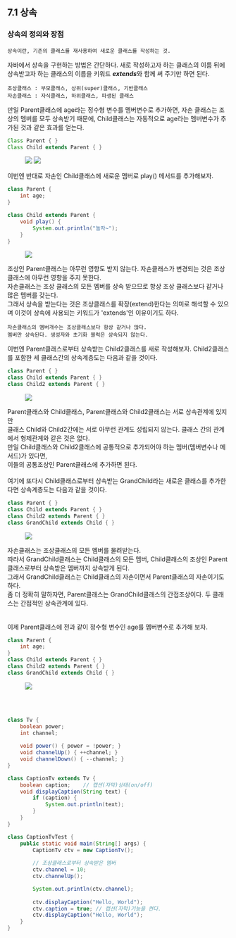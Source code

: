 ## 7.1 상속

### 상속의 정의와 장점

    상속이란, 기존의 클래스를 재사용하여 새로운 클래스를 작성하는 것.

자바에서 상속을 구현하는 방법은 간단하다. 새로 작성하고자 하는 클래스의 이름 뒤에 상속받고자 하는 클래스의 이름을 키워드
***extends***와 함께 써 주기만 하면 된다.

    조상클래스 : 부모클래스, 상위(super)클래스, 기반클래스
    자손클래스 : 자식클래스, 하위클래스, 파생된 클래스

만일 Parent클래스에 age라는 정수형 변수를 멤버변수로 추가하면, 자손 클래스는 조상의 멤버를 모두 상속받기 때문에, Child클래스는 자동적으로
age라는 멤버변수가 추가된 것과 같은 효과를 얻는다.
```java
Class Parent { }
Class Child extends Parent { }
```        
<figure>
    <img src="https://img1.daumcdn.net/thumb/R1280x0/?scode=mtistory2&fname=https%3A%2F%2Ft1.daumcdn.net%2Fcfile%2Ftistory%2F2464DD4B589C544426">
    <img src="https://velog.velcdn.com/images/im_lily/post/2331f5ee-c790-4078-821e-36aa0074e3a4/image.png">
</figure>

이번엔 반대로 자손인 Child클래스에 새로운 멤버로 play() 메서드를 추가해보자.
```java
class Parent {
    int age;    
}

class Child extends Parent {
    void play() {
        System.out.println("놀자~");
    }
}
```
<figure>
    <img src="https://velog.velcdn.com/images/juun/post/12ef3063-e6e0-44ca-b57f-0767b48cedce/image.png">
</figure>
조상인 Parent클래스는 아무런 영향도 받지 않는다. 자손클래스가 변경되는 것은 조상 클래스에 아무런 영향을 주지 못한다.</br>
자손클래스는 조상 클래스의 모든 멤버를 상속 받으므로 항상 조상 클래스보다 같거나 많은 멤버를 갖는다.</br>
그래서 상속을 받는다는 것은 조상클래스를 확장(extend)한다는 의미로 해석할 수 있으며 이것이 상속에 사용되는 키워드가 'extends'인 이유이기도 하다.

    자손클래스의 멤버개수는 조상클래스보다 항상 같거나 많다.
    멤버만 상속된다. 생성자와 초기화 블럭은 상속되지 않는다.

이번엔 Parent클래스로부터 상속받는 Child2클래스를 새로 작성해보자. Child2클래스를 포함한 세 클래스간의 상속계층도는 다음과 같을 것이다.
```java
class Parent { }
class Child extends Parent { }
class Child2 extends Parent { }
```
<figure>
    <img src="https://hongchangsub.com/content/images/2022/02/Screen-Shot-2022-02-14-at-6.30.52-PM.png">
</figure>

Parent클래스와 Child클래스, Parent클래스와 Child2클래스는 서로 상속관계에 있지만</br> 클래스 Child와 Child2간에는 서로 아무런 관계도
성립되지 않는다. 클래스 간의 관계에서 형제관계와 같은 것은 없다.</br> 
만일 Child클래스와 Child2클래스에 공통적으로 추가되어야 하는 멤버(멤버변수나 메서드)가 있다면,</br>
이들의 공통조상인 Parent클래스에 추가하면 된다.</br>
</br>
여기에 또다시 Child클래스로부터 상속받는 GrandChild라는 새로운 클래스를 추가한다면 상속계층도는 다음과 같을 것이다.
```java
class Parent { }
class Child extends Parent { }
class Child2 extends Parent { }
class GrandChild extends Child { }
```
<figure>
    <img src="https://blog.kakaocdn.net/dn/bMIAMn/btrcM0oqxl9/hzbF0EQ4XNDQ7Z1RCW8rEk/img.png">
</figure>
자손클래스는 조상클래스의 모든 멤버를 물려받는다.</br>
따라서 GrandChild클래스는 Child클래스의 모든 멤버, Child클래스의 조상인 Parent클래스로부터 상속받은 멤버까지 상속받게 된다.</br>
그래서 GrandChild클래스는 Child클래스의 자손이면서 Parent클래스의 자손이기도 하다.</br>
좀 더 정확히 말하자면, Parent클래스는 GrandChild클래스의 간접조상이다. 두 클래스는 간접적인 상속관계에 있다.</br>
<br></br>
이제 Parent클래스에 전과 같이 정수형 변수인 age를 멤버변수로 추가해 보자.

```java
class Parent {
    int age;
}
class Child extends Parent { }
class Child2 extends Parent { }
class GrandChild extends Child { }
```
<figure>
    <img src="https://velog.velcdn.com/images/mrcocoball/post/1c77697e-c031-4c82-9a82-77d907e6b401/image.png">
</figure>
<br></br>

```java
class Tv {
    boolean power;
    int channel;
    
    void power() { power = !power; }
    void channelUp() { ++channel; }
    void channelDown() { --channel; }
}

class CaptionTv extends Tv {
    boolean caption;    // 캡션(자막)상태(on/off)
    void displayCaption(String text) {
        if (caption) {  
            System.out.println(text);
        }
    }
}

class CaptionTvTest {
    public static void main(String[] args) {
        CaptionTv ctv = new CaptionTv();
        
        // 조상클래스로부터 상속받은 멤버
        ctv.channel = 10;   
        ctv.channelUp();

        System.out.println(ctv.channel);
        
        ctv.displayCaption("Hello, World");
        ctv.caption = true; // 캡션(자막)기능을 켠다.
        ctv.displayCaption("Hello, World");
    }
}
```